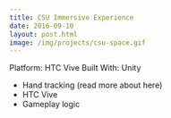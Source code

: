 ```yaml
---
title: CSU Immersive Experience
date: 2016-09-10
layout: post.html
image: /img/projects/csu-space.gif
---
```



Platform: HTC Vive
Built With: Unity

- Hand tracking (read more about here)
- HTC Vive
- Gameplay logic
